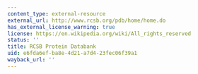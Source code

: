 ```yaml
---
content_type: external-resource
external_url: http://www.rcsb.org/pdb/home/home.do
has_external_license_warning: true
license: https://en.wikipedia.org/wiki/All_rights_reserved
status: ''
title: RCSB Protein Databank
uid: e6fda6ef-ba8e-4d21-a7d4-23fec06f39a1
wayback_url: ''
---
```

